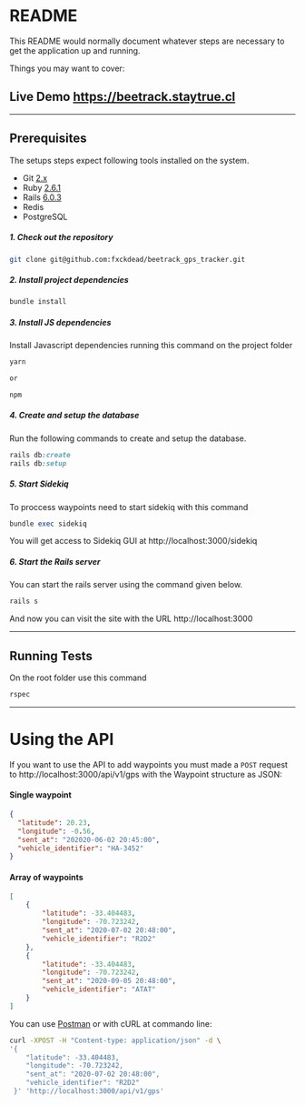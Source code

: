 # README

This README would normally document whatever steps are necessary to get the
application up and running.

Things you may want to cover:


## Live Demo https://beetrack.staytrue.cl
-----


## Prerequisites

The setups steps expect following tools installed on the system.

- Git  [2.x](https://git-scm.com/)
- Ruby [2.6.1](https://www.ruby-lang.org/)
- Rails [6.0.3](https://rubyonrails.org/)
- Redis
- PostgreSQL

##### 1. Check out the repository

```bash
git clone git@github.com:fxckdead/beetrack_gps_tracker.git
```

##### 2. Install project dependencies

```bash
bundle install
```

##### 3. Install JS dependencies

Install Javascript dependencies running this command on the project folder

```bash
yarn

or

npm
```

##### 4. Create and setup the database

Run the following commands to create and setup the database.

```ruby
rails db:create
rails db:setup
```



##### 5. Start Sidekiq 

To proccess waypoints need to start sidekiq with this command

```ruby
bundle exec sidekiq
```
You will get access to Sidekiq GUI at http://localhost:3000/sidekiq

##### 6. Start the Rails server

You can start the rails server using the command given below.

```ruby
rails s
```
And now you can visit the site with the URL http://localhost:3000

-----

## Running Tests

On the root folder use this command

```bash
rspec
```

-----

# Using the API

If you want to use the API to add waypoints you must made a `POST` request to http://localhost:3000/api/v1/gps with the Waypoint structure as JSON:

#### Single waypoint

```json
{
  "latitude": 20.23,
  "longitude": -0.56,
  "sent_at": "202020-06-02 20:45:00",
  "vehicle_identifier": "HA-3452"
}
```

#### Array of waypoints
```json
[
    {
        "latitude": -33.404483,
        "longitude": -70.723242,
        "sent_at": "2020-07-02 20:48:00",
        "vehicle_identifier": "R2D2"
    },
    {
        "latitude": -33.404483,
        "longitude": -70.723242,
        "sent_at": "2020-09-05 20:48:00",
        "vehicle_identifier": "ATAT"
    }
]
```

You can use [Postman](https://www.postman.com/) or with cURL at commando line:

```bash
curl -XPOST -H "Content-type: application/json" -d \
'{
    "latitude": -33.404483,
    "longitude": -70.723242,
    "sent_at": "2020-07-02 20:48:00",
    "vehicle_identifier": "R2D2"
 }' 'http://localhost:3000/api/v1/gps'
```